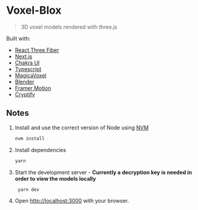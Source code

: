 # Voxel-Blox

> 3D voxel models rendered with three.js

<!-- ![mockup1](./public/images/mockup2.png)
![mockup2](./public/images/mockup1.png) -->

Built with:

-   [React Three Fiber](https://docs.pmnd.rs/react-three-fiber/getting-started/introduction)
-   [Next.js](https://www.nextjs.org/)
-   [Chakra UI](https://chakra-ui.com/)
-   [Typescript](https://www.typescriptlang.org/)
-   [MagicaVoxel](https://ephtracy.github.io/)
-   [Blender](https://www.blender.org/)
-   [Framer Motion](https://www.framer.com/motion/)
-   [Cryptify](https://github.com/mikechabot/cryptify)

## Notes

1. Install and use the correct version of Node using [NVM](https://github.com/nvm-sh/nvm)

    ```sh
    nvm install
    ```

2. Install dependencies

    ```sh
    yarn
    ```

3. Start the development server - **Currently a decryption key is needed in order to view the models locally**

    ```bash
     yarn dev
    ```

4. Open [http://localhost:3000](http://localhost:3000) with your browser.
